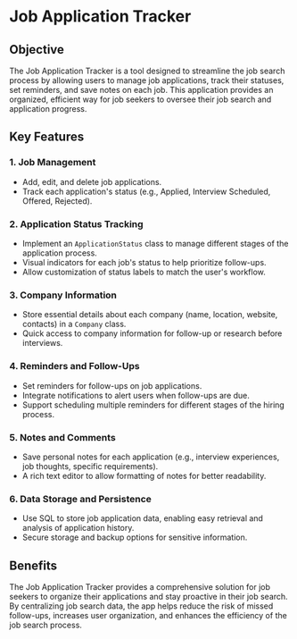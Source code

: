 # Job Application Tracker

## Objective

The Job Application Tracker is a tool designed to streamline the job search process by allowing users to manage job applications, track their statuses, set reminders, and save notes on each job. This application provides an organized, efficient way for job seekers to oversee their job search and application progress.

## Key Features

### 1. Job Management
- Add, edit, and delete job applications.
- Track each application's status (e.g., Applied, Interview Scheduled, Offered, Rejected).

### 2. Application Status Tracking
- Implement an `ApplicationStatus` class to manage different stages of the application process.
- Visual indicators for each job's status to help prioritize follow-ups.
- Allow customization of status labels to match the user's workflow.

### 3. Company Information
- Store essential details about each company (name, location, website, contacts) in a `Company` class.
- Quick access to company information for follow-up or research before interviews.

### 4. Reminders and Follow-Ups
- Set reminders for follow-ups on job applications.
- Integrate notifications to alert users when follow-ups are due.
- Support scheduling multiple reminders for different stages of the hiring process.

### 5. Notes and Comments
- Save personal notes for each application (e.g., interview experiences, job thoughts, specific requirements).
- A rich text editor to allow formatting of notes for better readability.

### 6. Data Storage and Persistence
- Use SQL to store job application data, enabling easy retrieval and analysis of application history.
- Secure storage and backup options for sensitive information.

## Benefits

The Job Application Tracker provides a comprehensive solution for job seekers to organize their applications and stay proactive in their job search. By centralizing job search data, the app helps reduce the risk of missed follow-ups, increases user organization, and enhances the efficiency of the job search process.

